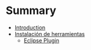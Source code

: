 # Summary

* [Introduction](README.md)
* [Instalación de herramientas](instalacion_de_herramientas.md)
   * [Eclipse Plugin](eclipse_plugin.md)


